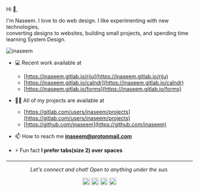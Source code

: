 <!-- ### Hi there 👋 -->

<!--
**inaseem/inaseem** is a ✨ _special_ ✨ repository because its `README.md` (this file) appears on your GitHub profile.

Here are some ideas to get you started:

- 🔭 I’m currently working on ...
- 🌱 I’m currently learning ...
- 👯 I’m looking to collaborate on ...
- 🤔 I’m looking for help with ...
- 💬 Ask me about ...
- 📫 How to reach me: ...
- 😄 Pronouns: ...
- ⚡ Fun fact: ...
-->

<!-- <img src="https://raw.githubusercontent.com/naseemali925/naseemali925/master/assets/header.png" alt="inaseem" width="100%" height="90%"/>  -->


Hi 👋,

I'm Naseem. I love to do web design. I like experimenting with new technologies,<br/>converting designs to websites, building small projects, and spending time learning System Design.
<p align="left"> <img src="https://komarev.com/ghpvc/?username=inaseem" alt="inaseem" /> </p>

- 💻 Recent work available at 
  - [https://inaseem.gitlab.io/riju](https://inaseem.gitlab.io/riju)
  - [https://inaseem.gitlab.io/calndr](https://inaseem.gitlab.io/calndr)
  - [https://inaseem.gitlab.io/forms](https://inaseem.gitlab.io/forms) 

- 👨‍💻 All of my projects are available at
  -  [https://gitlab.com/users/inaseem/projects](https://gitlab.com/users/inaseem/projects)
  -  [https://github.com/inaseem](https://github.com/inaseem)

- 📫 How to reach me **inaseem@protonmail.com**

- ⚡ Fun fact **I prefer tabs(size 2) over spaces**

<hr>
<p align="center">
  <i>Let's connect and chat! Open to anything under the sun.</i>

<p align="center">
<a href="https://twitter.com/thisismenaseem" target="blank"><img align="center" src="https://cdn.jsdelivr.net/npm/simple-icons@3.0.1/icons/twitter.svg" alt="thisismenaseem" height="20" width="20" /></a>
<a href="https://linkedin.com/in/thisismenaseem" target="blank"><img align="center" src="https://cdn.jsdelivr.net/npm/simple-icons@3.0.1/icons/linkedin.svg" alt="thisismenaseem" height="20" width="20" /></a>
<a href="https://fb.com/naseem.ali.1466" target="blank"><img align="center" src="https://cdn.jsdelivr.net/npm/simple-icons@3.0.1/icons/facebook.svg" alt="naseem.ali.1466" height="20" width="20" /></a>
<a href="https://instagram.com/naseem.ali.925" target="blank"><img align="center" src="https://cdn.jsdelivr.net/npm/simple-icons@3.0.1/icons/instagram.svg" alt="naseem.ali.925" height="20" width="20" /></a>
</p>
</p>

